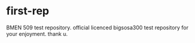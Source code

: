 # first-rep
BMEN 509 test repository.
official licenced bigsosa300 test repository for your enjoyment.
thank u.
